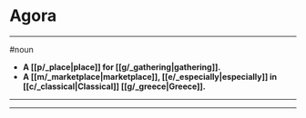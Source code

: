 # Agora
---
#noun
- **A [[p/_place|place]] for [[g/_gathering|gathering]].**
- **A [[m/_marketplace|marketplace]], [[e/_especially|especially]] in [[c/_classical|Classical]] [[g/_greece|Greece]].**
---
---
